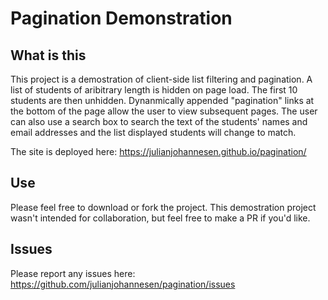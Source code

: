 # Pagination Demonstration

## What is this
This project is a demostration of client-side list filtering and pagination. A list of students of aribitrary length is hidden on page load. The first 10 students are then unhidden. Dynanmically appended "pagination" links at the bottom of the page allow the user to view subsequent pages. The user can also use a search box to search the text of the students' names and email addresses and the list displayed students will change to match.

The site is deployed here:
https://julianjohannesen.github.io/pagination/

## Use 
Please feel free to download or fork the project. This demostration project wasn't intended for collaboration, but feel free to make a PR if you'd like.

## Issues
Please report any issues here: https://github.com/julianjohannesen/pagination/issues